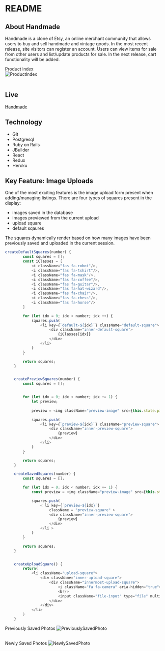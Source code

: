 # README

## About Handmade
Handmade is a clone of Etsy, an online merchant community that allows users to buy and sell handmade and vintage goods. In the most recent release, site visitors can register an account. Users can view items for sale from other users and list/update products for sale. In the next release, cart functionality will be added.

Product Index <br/> ![ProductIndex](https://github.com/r0ckf0rd/handmade/blob/reviews/app/assets/images/ProductIndex.png) <br/><br/>


## Live
[Handmade](handmade-with-love.herokuapp.com)

## Technology
* Git
* Postgresql
* Ruby on Rails
* JBuilder
* React
* Redux
* Heroku

## Key Feature: Image Uploads
One of the most exciting features is the image upload form present when adding/managing listings. There are four types of squares present in the display:
* images saved in the database
* images previewed from the current upload
* upload square
* default sqaures

The squares dynamically render based on how many images have been previously saved and uploaded in the current session. 

```javascript
createDefaultSquares(number) {
        const squares = [];
        const iClasses = [
            <i className="fas fa-robot"/>,
            <i className="fas fa-tshirt"/>,
            <i className="fas fa-mask"/>,
            <i className="fas fa-coffee"/>,
            <i className="fas fa-guitar"/>,
            <i className="fas fa-hat-wizard"/>,
            <i className="fas fa-chair"/>,
            <i className="fas fa-chess"/>,
            <i className="fas fa-horse"/>
        ]

        for (let idx = 0; idx < number; idx ++) {
            squares.push(
                <li key={`default-${idx}`} className="default-square">
                    <div className="inner-default-square">
                        {iClasses[idx]}
                    </div>
                </li>
            )
        }

        return squares;
    }


    createPreviewSquares(number) {
        const squares = [];


        for (let idx = 0; idx < number; idx += 1) {
            let preview;
        
            preview = <img className="preview-image" src={this.state.pictureURLs[idx]}/>

            squares.push(
                <li key={`preview-${idx}`} className="preview-square">
                    <div className="inner-preview-square">
                        {preview}
                    </div>
                </li>
            )
        }

        return squares;
    }

    createSavedSquares(number) {
        const squares = [];

        for (let idx = 0; idx < number; idx += 1) {
            const preview = <img className="preview-image" src={this.state.pictureFiles[idx]} />

            squares.push( 
                < li key={`preview-${idx}`}
                    className = "preview-square" >
                    <div className="inner-preview-square">
                        {preview}
                    </div>
                </li >
            )
        }

        return squares;
    }


    createUploadSquare() {
        return(
            <li className="upload-square">
                <div className="inner-upload-square">
                    <div className="innermost-upload-square">
                        <i className="fa fa-camera" aria-hidden="true"></i>
                        <br/>
                        <input className="file-input" type="file" multiple onChange={this.handleFiles}/>
                    </div>
                </div>
            </li>
        )
    }
```

   
Previously Saved Photos ![PreviouslySavedPhoto](https://github.com/r0ckf0rd/handmade/blob/reviews/app/assets/images/PhotoUploadForm.png) <br/><br/>

Newly Saved Photos ![NewlySavedPhoto](https://github.com/r0ckf0rd/handmade/blob/reviews/app/assets/images/UploadedPhoto.png) <br/><br/>
